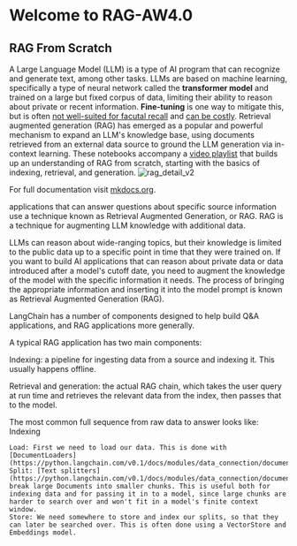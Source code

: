 # Welcome to RAG-AW4.0
## RAG From Scratch
A Large Language Model (LLM) is a type of AI program that can recognize and generate text, among other tasks. LLMs are based on machine learning, specifically a type of neural network called the **transformer model** and trained on a large but fixed corpus of data, limiting their ability to reason about private or recent information. **Fine-tuning** is one way to mitigate this, but is often [not well-suited for facutal recall](https://www.anyscale.com/blog/fine-tuning-is-for-form-not-facts) and [can be costly](https://www.glean.com/blog/how-to-build-an-ai-assistant-for-the-enterprise).
Retrieval augmented generation (RAG) has emerged as a popular and powerful mechanism to expand an LLM's knowledge base, using documents retrieved from an external data source to ground the LLM generation via in-context learning. 
These notebooks accompany a [video playlist](https://youtube.com/playlist?list=PLfaIDFEXuae2LXbO1_PKyVJiQ23ZztA0x&feature=shared) that builds up an understanding of RAG from scratch, starting with the basics of indexing, retrieval, and generation. 
![rag_detail_v2](https://github.com/langchain-ai/rag-from-scratch/assets/122662504/54a2d76c-b07e-49e7-b4ce-fc45667360a1)

For full documentation visit [mkdocs.org](https://www.mkdocs.org).

applications that can answer questions about specific source information use a technique known as Retrieval Augmented Generation, or RAG.
RAG is a technique for augmenting LLM knowledge with additional data.

LLMs can reason about wide-ranging topics, but their knowledge is limited to the public data up to a specific point in time that they were trained on. If you want to build AI applications that can reason about private data or data introduced after a model's cutoff date, you need to augment the knowledge of the model with the specific information it needs. The process of bringing the appropriate information and inserting it into the model prompt is known as Retrieval Augmented Generation (RAG).

LangChain has a number of components designed to help build Q&A applications, and RAG applications more generally. 

A typical RAG application has two main components:

Indexing: a pipeline for ingesting data from a source and indexing it. This usually happens offline.

Retrieval and generation: the actual RAG chain, which takes the user query at run time and retrieves the relevant data from the index, then passes that to the model.

The most common full sequence from raw data to answer looks like:
Indexing

    Load: First we need to load our data. This is done with [DocumentLoaders](https://python.langchain.com/v0.1/docs/modules/data_connection/document_loaders/).
    Split: [Text splitters](https://python.langchain.com/v0.1/docs/modules/data_connection/document_transformers/) break large Documents into smaller chunks. This is useful both for indexing data and for passing it in to a model, since large chunks are harder to search over and won't fit in a model's finite context window.
    Store: We need somewhere to store and index our splits, so that they can later be searched over. This is often done using a VectorStore and Embeddings model.


